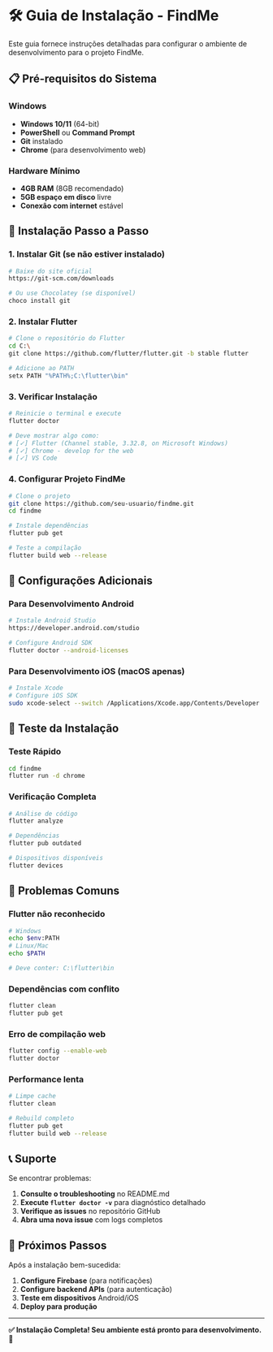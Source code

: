 # 🛠️ Guia de Instalação - FindMe

Este guia fornece instruções detalhadas para configurar o ambiente de desenvolvimento para o projeto FindMe.

## 📋 Pré-requisitos do Sistema

### Windows

- **Windows 10/11** (64-bit)
- **PowerShell** ou **Command Prompt**
- **Git** instalado
- **Chrome** (para desenvolvimento web)

### Hardware Mínimo

- **4GB RAM** (8GB recomendado)
- **5GB espaço em disco** livre
- **Conexão com internet** estável

## 🚀 Instalação Passo a Passo

### 1. Instalar Git (se não estiver instalado)

```bash
# Baixe do site oficial
https://git-scm.com/downloads

# Ou use Chocolatey (se disponível)
choco install git
```

### 2. Instalar Flutter

```bash
# Clone o repositório do Flutter
cd C:\
git clone https://github.com/flutter/flutter.git -b stable flutter

# Adicione ao PATH
setx PATH "%PATH%;C:\flutter\bin"
```

### 3. Verificar Instalação

```bash
# Reinicie o terminal e execute
flutter doctor

# Deve mostrar algo como:
# [✓] Flutter (Channel stable, 3.32.8, on Microsoft Windows)
# [✓] Chrome - develop for the web
# [✓] VS Code
```

### 4. Configurar Projeto FindMe

```bash
# Clone o projeto
git clone https://github.com/seu-usuario/findme.git
cd findme

# Instale dependências
flutter pub get

# Teste a compilação
flutter build web --release
```

## 🔧 Configurações Adicionais

### Para Desenvolvimento Android

```bash
# Instale Android Studio
https://developer.android.com/studio

# Configure Android SDK
flutter doctor --android-licenses
```

### Para Desenvolvimento iOS (macOS apenas)

```bash
# Instale Xcode
# Configure iOS SDK
sudo xcode-select --switch /Applications/Xcode.app/Contents/Developer
```

## 🧪 Teste da Instalação

### Teste Rápido

```bash
cd findme
flutter run -d chrome
```

### Verificação Completa

```bash
# Análise de código
flutter analyze

# Dependências
flutter pub outdated

# Dispositivos disponíveis
flutter devices
```

## 🚨 Problemas Comuns

### Flutter não reconhecido

```bash
# Windows
echo $env:PATH
# Linux/Mac
echo $PATH

# Deve conter: C:\flutter\bin
```

### Dependências com conflito

```bash
flutter clean
flutter pub get
```

### Erro de compilação web

```bash
flutter config --enable-web
flutter doctor
```

### Performance lenta

```bash
# Limpe cache
flutter clean

# Rebuild completo
flutter pub get
flutter build web --release
```

## 📞 Suporte

Se encontrar problemas:

1. **Consulte o troubleshooting** no README.md
2. **Execute `flutter doctor -v`** para diagnóstico detalhado
3. **Verifique as issues** no repositório GitHub
4. **Abra uma nova issue** com logs completos

## 🎯 Próximos Passos

Após a instalação bem-sucedida:

1. **Configure Firebase** (para notificações)
2. **Configure backend APIs** (para autenticação)
3. **Teste em dispositivos** Android/iOS
4. **Deploy para produção**

---

**✅ Instalação Completa! Seu ambiente está pronto para desenvolvimento.** 🚀
